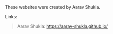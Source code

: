 These websites were created by Aarav Shukla. 

Links:
> Aarav Shukla: https://aarav-shukla.github.io/
